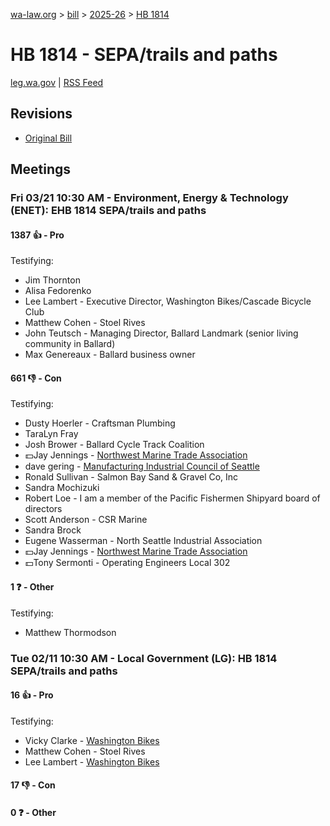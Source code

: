 [wa-law.org](/) > [bill](/bill/) > [2025-26](/bill/2025-26/) > [HB 1814](/bill/2025-26/hb/1814/)

# HB 1814 - SEPA/trails and paths
[leg.wa.gov](https://app.leg.wa.gov/billsummary?BillNumber=1814&Year=2025&Initiative=false) | [RSS Feed](./rss.xml)

## Revisions
* [Original Bill](1/)

## Meetings
### Fri 03/21 10:30 AM - Environment, Energy & Technology (ENET): EHB 1814 SEPA/trails and paths
#### 1387 👍 - Pro
Testifying:
* Jim Thornton
* Alisa Fedorenko
* Lee Lambert - Executive Director, Washington Bikes/Cascade Bicycle Club
* Matthew Cohen - Stoel Rives
* John Teutsch - Managing Director, Ballard Landmark (senior living community in Ballard)
* Max Genereaux - Ballard business owner

#### 661 👎 - Con
Testifying:
* Dusty Hoerler - Craftsman Plumbing
* TaraLyn Fray
* Josh Brower - Ballard Cycle Track Coalition
* 💵Jay Jennings - [Northwest Marine Trade Association](/org/northwest_marine_trade_association/)
* dave gering - [Manufacturing Industrial Council of Seattle](/org/manufacturing_industrial_council_of_seattle/)
* Ronald Sullivan - Salmon Bay Sand & Gravel Co, Inc
* Sandra Mochizuki
* Robert Loe - I am a member of the Pacific Fishermen Shipyard board of directors
* Scott Anderson - CSR Marine
* Sandra Brock
* Eugene Wasserman - North Seattle Industrial Association
* 💵Jay Jennings - [Northwest Marine Trade Association](/org/northwest_marine_trade_association/)
* 💵Tony Sermonti - Operating Engineers Local 302

#### 1 ❓ - Other
Testifying:
* Matthew Thormodson

### Tue 02/11 10:30 AM - Local Government (LG): HB 1814 SEPA/trails and paths
#### 16 👍 - Pro
Testifying:
* Vicky Clarke - [Washington Bikes](/org/washington_bikes/)
* Matthew Cohen - Stoel Rives
* Lee Lambert - [Washington Bikes](/org/washington_bikes/)

#### 17 👎 - Con

#### 0 ❓ - Other
